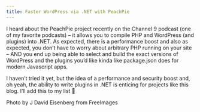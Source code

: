 ```yaml
---
title: Faster WordPress via .NET with PeachPie
---
```


I heard about the PeachPie project recently on the Channel 9 podcast (one of my favorite podcasts) &#8211; it allows you to compile PHP and WordPress (and plugins) into .NET. As expected, there is a performance boost and also as expected, you don&#8217;t have to worry about arbitrary PHP running on your site &#8211; AND you end up being able to select and build the exact versions of WordPress and the plugins you&#8217;d like kinda like package.json does for modern Javascript apps.



I haven&#8217;t tried it yet, but the idea of a performance and security boost and, oh yeah, the ability to write plugins in .NET is enticing for projects like this blog. I&#8217;ll add this to my list 🙂



Photo by J David Eisenberg from FreeImages
